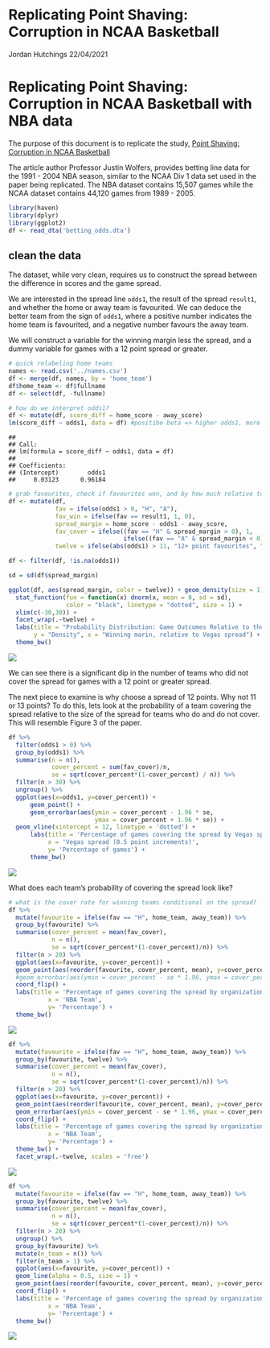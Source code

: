 Replicating Point Shaving: Corruption in NCAA Basketball
================
Jordan Hutchings
22/04/2021

# Replicating Point Shaving: Corruption in NCAA Basketball with NBA data

The purpose of this document is to replicate the study, [Point Shaving:
Corruption in NCAA
Basketball](https://users.nber.org/~jwolfers/papers/PointShaving.pdf)

The article author Professor Justin Wolfers, provides betting line data
for the 1991 - 2004 NBA season, similar to the NCAA Div 1 data set used
in the paper being replicated. The NBA dataset contains 15,507 games
while the NCAA dataset contains 44,120 games from 1989 - 2005.

``` r
library(haven)
library(dplyr)
library(ggplot2)
df <- read_dta('betting_odds.dta')
```

## clean the data

The dataset, while very clean, requires us to construct the spread
between the difference in scores and the game spread.

We are interested in the spread line `odds1`, the result of the spread
`result1`, and whether the home or away team is favourited. We can
deduce the better team from the sign of `odds1`, where a positive number
indicates the home team is favourited, and a negative number favours the
away team.

We will construct a variable for the winning margin less the spread, and
a dummy variable for games with a 12 point spread or greater.

``` r
# quick relabeling home teams
names <- read.csv('../names.csv')
df <- merge(df, names, by = 'home_team')
df$home_team <- df$fullname
df <- select(df, -fullname)

# how do we interpret odds1?
df <- mutate(df, score_diff = home_score - away_score) 
lm(score_diff ~ odds1, data = df) #positibe beta => higher odds1, more favourited team 1 is.
```

    ## 
    ## Call:
    ## lm(formula = score_diff ~ odds1, data = df)
    ## 
    ## Coefficients:
    ## (Intercept)        odds1  
    ##     0.03123      0.96184

``` r
# grab favourites, check if favourites won, and by how much relative to line
df <- mutate(df, 
             fav = ifelse(odds1 > 0, "H", "A"),
             fav_win = ifelse(fav == result1, 1, 0),
             spread_margin = home_score - odds1 - away_score, 
             fav_cover = ifelse((fav == "H" & spread_margin > 0), 1, 
                                ifelse((fav == "A" & spread_margin < 0), 1, 0)), 
             twelve = ifelse(abs(odds1) > 11, "12+ point favourites", "<12 point favourites"))

df <- filter(df, !is.na(odds1))

sd = sd(df$spread_margin)

ggplot(df, aes(spread_margin, color = twelve)) + geom_density(size = 1) +
  stat_function(fun = function(x) dnorm(x, mean = 0, sd = sd),
                color = "black", linetype = "dotted", size = 1) + 
  xlim(c(-30,30)) + 
  facet_wrap(.~twelve) + 
  labs(title = "Probability Distribution: Game Outcomes Relative to the Spread", 
       y = "Density", x = "Winning marin, relative to Vegas spread") + 
  theme_bw()
```

![](README_figs/README-unnamed-chunk-3-1.png)<!-- -->

We can see there is a significant dip in the number of teams who did not
cover the spread for games with a 12 point or greater spread.

The next piece to examine is why choose a spread of 12 points. Why not
11 or 13 points? To do this, lets look at the probability of a team
covering the spread relative to the size of the spread for teams who do
and do not cover. This will resemble Figure 3 of the paper.

``` r
df %>%
  filter(odds1 > 0) %>%
  group_by(odds1) %>%
  summarise(n = n(), 
            cover_percent = sum(fav_cover)/n, 
            se = sqrt(cover_percent*(1-cover_percent) / n)) %>%
  filter(n > 30) %>%
  ungroup() %>%
  ggplot(aes(x=odds1, y=cover_percent)) + 
      geom_point() + 
      geom_errorbar(aes(ymin = cover_percent - 1.96 * se, 
                        ymax = cover_percent + 1.96 * se)) +
  geom_vline(xintercept = 12, linetype = 'dotted') + 
      labs(title = 'Percentage of games covering the spread by Vegas spread', 
           x = 'Vegas spread (0.5 point increments)', 
           y= 'Percentage of games') + 
      theme_bw()
```

![](README_figs/README-unnamed-chunk-4-1.png)<!-- -->

What does each team’s probability of covering the spread look like?

``` r
# what is the cover rate for winning teams conditional on the spread?
df %>%
  mutate(favourite = ifelse(fav == "H", home_team, away_team)) %>%
  group_by(favourite) %>%
  summarise(cover_percent = mean(fav_cover),
            n = n(),
            se = sqrt(cover_percent*(1-cover_percent)/n)) %>%
  filter(n > 20) %>%
  ggplot(aes(x=favourite, y=cover_percent)) + 
  geom_point(aes(reorder(favourite, cover_percent, mean), y=cover_percent)) + 
  #geom_errorbar(aes(ymin = cover_percent - se * 1.96, ymax = cover_percent + se * 1.96)) + 
  coord_flip() + 
  labs(title = 'Percentage of games covering the spread by organization', 
           x = 'NBA Team', 
           y= 'Percentage') + 
  theme_bw()
```

![](README_figs/README-unnamed-chunk-5-1.png)<!-- -->

``` r
df %>%
  mutate(favourite = ifelse(fav == "H", home_team, away_team)) %>%
  group_by(favourite, twelve) %>%
  summarise(cover_percent = mean(fav_cover),
            n = n(),
            se = sqrt(cover_percent*(1-cover_percent)/n)) %>%
  filter(n > 20) %>%
  ggplot(aes(x=favourite, y=cover_percent)) + 
  geom_point(aes(reorder(favourite, cover_percent, mean), y=cover_percent)) + 
  geom_errorbar(aes(ymin = cover_percent - se * 1.96, ymax = cover_percent + se * 1.96)) + 
  coord_flip() + 
  labs(title = 'Percentage of games covering the spread by organization', 
           x = 'NBA Team', 
           y= 'Percentage') + 
  theme_bw() +
  facet_wrap(.~twelve, scales = 'free')
```

![](README_figs/README-unnamed-chunk-5-2.png)<!-- -->

``` r
df %>%
  mutate(favourite = ifelse(fav == "H", home_team, away_team)) %>%
  group_by(favourite, twelve) %>%
  summarise(cover_percent = mean(fav_cover),
            n = n(),
            se = sqrt(cover_percent*(1-cover_percent)/n)) %>%
  filter(n > 20) %>%
  ungroup() %>%
  group_by(favourite) %>%
  mutate(n_team = n()) %>%
  filter(n_team > 1) %>%
  ggplot(aes(x=favourite, y=cover_percent)) + 
  geom_line(alpha = 0.5, size = 1) + 
  geom_point(aes(reorder(favourite, cover_percent, mean), y=cover_percent, color = twelve), size = 2) + 
  coord_flip() + 
  labs(title = 'Percentage of games covering the spread by organization', 
           x = 'NBA Team', 
           y= 'Percentage') + 
  theme_bw()  
```

![](README_figs/README-unnamed-chunk-5-3.png)<!-- -->
